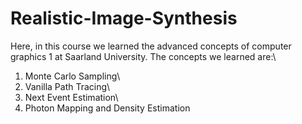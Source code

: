 # Realistic-Image-Synthesis
Here, in this course we learned the advanced concepts of computer graphics 1 at Saarland University. The concepts we learned are:\\
1. Monte Carlo Sampling\\
2. Vanilla Path Tracing\\
3. Next Event Estimation\\
4. Photon Mapping and Density Estimation

